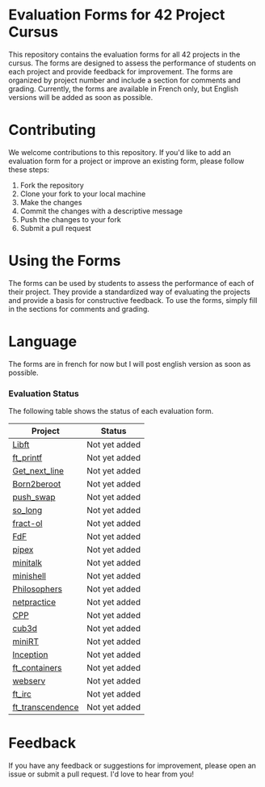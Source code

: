 # Evaluation Forms for 42 Project Cursus
This repository contains the evaluation forms for all 42 projects in the cursus. The forms are designed to assess the performance of students on each project and provide feedback for improvement. The forms are organized by project number and include a section for comments and grading. Currently, the forms are available in French only, but English versions will be added as soon as possible.

# Contributing
We welcome contributions to this repository. If you'd like to add an evaluation form for a project or improve an existing form, please follow these steps:

1. Fork the repository
2. Clone your fork to your local machine
3. Make the changes
4. Commit the changes with a descriptive message
5. Push the changes to your fork
6. Submit a pull request

# Using the Forms
The forms can be used by students to assess the performance of each of their project. They provide a standardized way of evaluating the projects and provide a basis for constructive feedback. To use the forms, simply fill in the sections for comments and grading.

# Language
The forms are in french for now but I will post english version as soon as possible.

### Evaluation Status
The following table shows the status of each evaluation form.

<div align="center">

| Project                                      | Status        |
| -------------------------------------------- | ------------- |
| [Libft](./Rank00/Libft)                      | Not yet added |
| [ft_printf](./Rank01/ft_printf)              | Not yet added |
| [Get_next_line](./Rank01/get_next_line)      | Not yet added |
| [Born2beroot](./Rank01/Born2beroot)          | Not yet added |
| [push_swap](./Rank02/push_swap)              | Not yet added |
| [so_long](./Rank02/42-so_long)               | Not yet added |
| [fract-ol](./Rank02/fract-ol)                | Not yet added |
| [FdF](./Rank02/FdF)                          | Not yet added |
| [pipex](./Rank02/pipex)                      | Not yet added |
| [minitalk](./Rank02/minitalk)                | Not yet added |
| [minishell](./Rank03/minishell)              | Not yet added |
| [Philosophers](./Rank03/Philosophers)        | Not yet added |
| [netpractice](./Rank04/netpractice)          | Not yet added |
| [CPP](./Rank04/CPP_Modules/)                 | Not yet added |
| [cub3d](./Rank04/cub3d)                      | Not yet added |
| [miniRT](./Rank04/miniRT)                    | Not yet added |
| [Inception](./Rank05/Inception)              | Not yet added |
| [ft_containers](./Rank05/ft_containers)      | Not yet added |
| [webserv](./Rank05/webserv)                  | Not yet added |
| [ft_irc](./Rank05/ft_irc)                    | Not yet added |
| [ft_transcendence](./Rank06/ft_transcendence)| Not yet added |

</div>

# Feedback
If you have any feedback or suggestions for improvement, please open an issue or submit a pull request. I'd love to hear from you!
